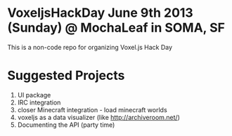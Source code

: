 VoxeljsHackDay
June 9th 2013 (Sunday) @ MochaLeaf in SOMA, SF
==============

This is a non-code repo for organizing Voxel.js Hack Day


Suggested Projects
=================
1. UI package
1. IRC integration
1. closer Minecraft integration - load minecraft worlds
1. voxeljs as a data visualizer (like http://archiveroom.net/)
1. Documenting the API (party time)
